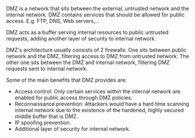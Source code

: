 DMZ is a network that sits between the external, untrusted network and the internal network. DMZ contains services that should be allowed for public access. E.g. FTP, DNS, Web servers,...

DMZ acts as a buffer serving internal resources to public untrusted requests, adding another layer of security to internal network.

DMZ's architecture usually consists of 2 firewalls: One sits between public network and the DMZ, filtering access to DMZ from untrusted network. The other one sits between the DMZ and internal network, filtering DMZ requests sent to internal network.

Some of the main benefits that DMZ provides are:
- Access control: Only certain services within the internal network are enabled for public access through DMZ policies.
- Reconnaissance prevention: Attackers would have a hard time scanning internal network due to the existence of the hardened, highly secured middle buffer that is DMZ.
- IP spoofing prevention.
- Additional layer of security for internal network.